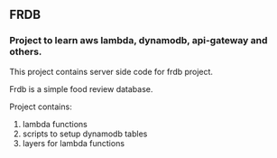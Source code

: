 ## FRDB
### Project to learn aws lambda, dynamodb, api-gateway and others.

This project contains server side code for frdb project.

Frdb is a simple food review database.

Project contains:

1. lambda functions
2. scripts to setup dynamodb tables
3. layers for lambda functions